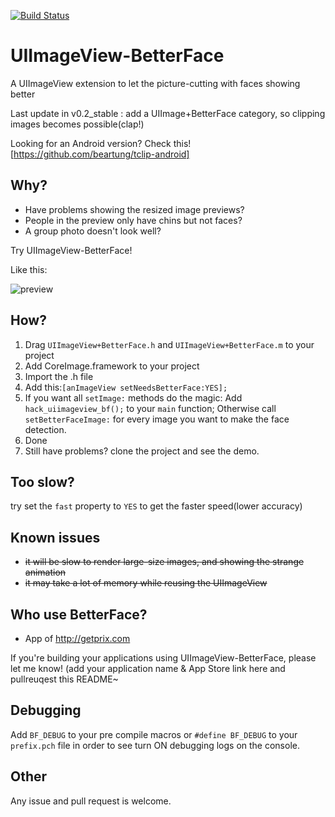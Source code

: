 [![Build Status](https://travis-ci.org/croath/UIImageView-BetterFace.svg)](https://travis-ci.org/croath/UIImageView-BetterFace)

UIImageView-BetterFace
======================

A UIImageView extension to let the picture-cutting with faces showing better

Last update in v0.2_stable : add a UIImage+BetterFace category, so clipping images becomes possible(clap!)

Looking for an Android version? Check this! [https://github.com/beartung/tclip-android]

## Why?

 - Have problems showing the resized image previews?
 - People in the preview only have chins but not faces?
 - A group photo doesn't look well?

Try UIImageView-BetterFace!

Like this:

![preview](https://raw.github.com/croath/UIImageView-BetterFace/master/doc/preview.png)

## How?

 1. Drag `UIImageView+BetterFace.h` and `UIImageView+BetterFace.m` to your project
 2. Add CoreImage.framework to your project
 3. Import the .h file
 4. Add this:`[anImageView setNeedsBetterFace:YES];`
 5. If you want all `setImage:` methods do the magic: Add `hack_uiimageview_bf();` to your `main` function; Otherwise call `setBetterFaceImage:` for every image you want to make the face detection.
 6. Done
 7. Still have problems? clone the project and see the demo.

## Too slow?

try set the `fast` property to `YES` to get the faster speed(lower accuracy)

## Known issues

 - ~~it will be slow to render large-size images, and showing the strange animation~~
 - ~~it may take a lot of memory while reusing the UIImageView~~

## Who use BetterFace?

 - App of http://getprix.com

If you're building your applications using UIImageView-BetterFace, please let me know! (add your application name & App Store link here and pullreuqest this README~

## Debugging
Add `BF_DEBUG` to your pre compile macros or `#define BF_DEBUG` to your `prefix.pch` file in order to see turn ON debugging logs on the console.

## Other

Any issue and pull request is welcome.
